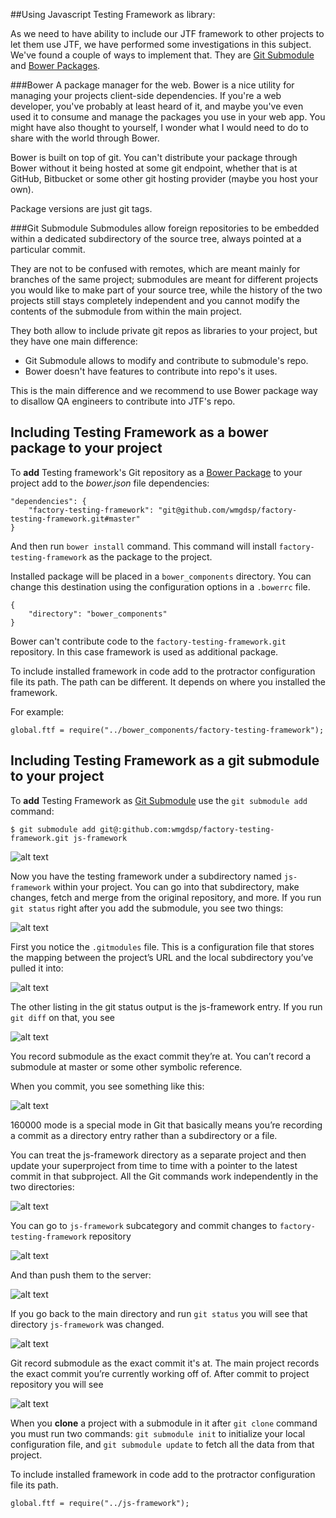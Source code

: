 ##Using Javascript Testing Framework as library:

As we need to have ability to include our JTF framework to other projects to let them use JTF, we have performed some investigations in this subject. We've found a couple of ways to implement that. They are [Git Submodule](http://git-scm.com/docs/git-submodule) and [Bower Packages](http://bob.yexley.net/creating-and-maintaining-your-own-bower-package/).

###Bower
A package manager for the web. Bower is a nice utility for managing your projects client-side dependencies. If you're a web developer, you've probably at least heard of it, and maybe you've even used it to consume and manage the packages you use in your web app. You might have also thought to yourself, I wonder what I would need to do to share <that awesome little client library of yours> with the world through Bower. 
        
Bower is built on top of git. You can't distribute your package through Bower without it being hosted at some git endpoint, whether that is at GitHub, Bitbucket or some other git hosting provider (maybe you host your own).

Package versions are just git tags.
        
###Git Submodule
Submodules allow foreign repositories to be embedded within a dedicated subdirectory of the source tree, always pointed at a particular commit.
        
They are not to be confused with remotes, which are meant mainly for branches of the same project; submodules are meant for different projects you would like to make part of your source tree, while the history of the two projects still stays completely independent and you cannot modify the contents of the submodule from within the main project. 

They both allow to include private git repos as libraries to your project, but they have one main difference:

* Git Submodule allows to modify and contribute to submodule's repo.
* Bower doesn't have features to contribute into repo's it uses.

This is the main difference and we recommend to use Bower package way to disallow QA engineers to contribute into JTF's repo.

## Including Testing Framework as a bower package to your project

To **add** Testing framework's Git repository as a [Bower Package](https://github.com/bower/bower) to your project add to the _bower.json_ file dependencies:

    "dependencies": {
        "factory-testing-framework": "git@github.com/wmgdsp/factory-testing-framework.git#master"
    }
    
And then run `bower install` command. This command will install `factory-testing-framework` as the package to the project.

Installed package will be placed in a `bower_components` directory. You can change this destination using the configuration options in a `.bowerrc` file.

    {
        "directory": "bower_components"
    }

Bower can't contribute code to the `factory-testing-framework.git` repository. In this case framework is used as additional package.

To include installed framework in code add to the protractor configuration file its path. The path can be different. It depends on where you installed the framework.

For example:

    global.ftf = require("../bower_components/factory-testing-framework");

## Including Testing Framework as a git submodule to your project

To **add** Testing Framework as [Git Submodule](http://git-scm.com/docs/git-submodule) use the `git submodule add` command:

    $ git submodule add git@:github.com:wmgdsp/factory-testing-framework.git js-framework
    
![alt text](https://github.com/wmgdsp/factory-testing-framework/raw/master/Documents/images/git_add_submodule.png "Add submodule")
    
Now you have the testing framework under a subdirectory named `js-framework` within your project. You can go into that subdirectory, make changes, fetch and merge from the original repository, and more. If you run `git status` right after you add the submodule, you see two things:

![alt text](https://github.com/wmgdsp/factory-testing-framework/raw/master/Documents/images/git_status.png "Git status")

First you notice the `.gitmodules` file. This is a configuration file that stores the mapping between the project’s URL and the local subdirectory you’ve pulled it into:

![alt text](https://github.com/wmgdsp/factory-testing-framework/raw/master/Documents/images/gitmodules.png ".gitmodules file")

The other listing in the git status output is the js-framework entry. If you run `git diff` on that, you see

![alt text](https://github.com/wmgdsp/factory-testing-framework/raw/master/Documents/images/git_diff.png "Giff for js-framework")

You record submodule as the exact commit they’re at. You can’t record a submodule at master or some other symbolic reference.

When you commit, you see something like this:

![alt text](https://github.com/wmgdsp/factory-testing-framework/raw/master/Documents/images/git_commit.png "Commit with js-factory")

160000 mode is a special mode in Git that basically means you’re recording a commit as a directory entry rather than a subdirectory or a file.

You can treat the js-framework directory as a separate project and then update your superproject from time to time with a pointer to the latest commit in that subproject. All the Git commands work independently in the two directories:

![alt text](https://github.com/wmgdsp/factory-testing-framework/raw/master/Documents/images/git_log.png "")

You can go to `js-framework` subcategory and commit changes to `factory-testing-framework` repository

![alt text](https://github.com/wmgdsp/factory-testing-framework/raw/master/Documents/images/git_commit_in_submodule.png "Commit to subrepo")

And than push them to the server:

![alt text](https://github.com/wmgdsp/factory-testing-framework/raw/master/Documents/images/git_push_submodule.png "Push changes")

If you go back to the main directory and run `git status` you will see that directory `js-framework` was changed.

![alt text](https://github.com/wmgdsp/factory-testing-framework/raw/master/Documents/images/git_status_after_commit.png "Status")

Git record submodule as the exact commit it's at. The main project records the exact commit you’re currently working off of. After commit to project repository you will see

![alt text](https://github.com/wmgdsp/factory-testing-framework/raw/master/Documents/images/git_commit_after_changes.png "Commit after changes")

When you **clone** a project with a submodule in it after `git clone` command you must run two commands: `git submodule init` to initialize your local configuration file, and `git submodule update` to fetch all the data from that project.

To include installed framework in code add to the protractor configuration file its path.

    global.ftf = require("../js-framework");
